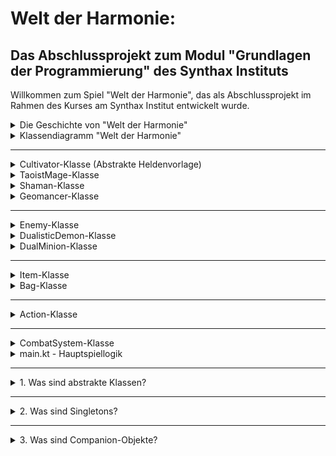 # Welt der Harmonie:

## Das Abschlussprojekt zum Modul "Grundlagen der Programmierung" des Synthax Instituts

Willkommen zum Spiel "Welt der Harmonie", das als Abschlussprojekt im Rahmen des Kurses am Synthax Institut entwickelt
wurde.




<details>
  <summary>Die Geschichte von "Welt der Harmonie"</summary>

In der Welt der Harmonie, wo Gleichgewicht und Frieden durch das feine Geflecht magischer Energien aufrechterhalten
wurden, herrschte einst stetige Ruhe. Doch diese Ruhe wurde gestört, als aus einer anderen Dimension eine Kreatur namens
YinYangXian, die Personifikation der Unordnung, einbrach.

YinYangXian brachte Verwerfung und zielte darauf ab, die harmonischen Bindungen zu zerschneiden, die die Realitäten
zusammenhielten. Die Erde begann zu verderben, die Meere tobten wild, und die Kreaturen der Welt litten zunehmend unter
der wachsenden Disharmonie.

Drei ungleiche Helden standen auf, um der wachsenden Dunkelheit entgegenzutreten: der weise Magier Zhen, dessen Zauber
das Licht der Ordnung beschwören konnte; die kühne Schamanin Xiaoli, die mit den Geistern der Natur sprach und deren
Heilzauber die Wunden der Verzweifelten heilte; und der kluge Geomancer Lian, dessen Macht über die Erde selbst die
chaotischen Energien zu bändigen vermochte.

Zusammen begaben sie sich auf eine gefahrvolle Reise, um YinYangXian entgegenzutreten und die Harmonie in ihre Welt
zurückzuführen. Auf Schlachtfeldern, die sich über verschlungene Dimensionen erstreckten, setzten sie ihre einzigartigen
Kräfte ein, um die Schergen des Chaos zu besiegen und die Ordnung wiederherzustellen.

Die Reise war hart und die Schlachten waren grauenvoll, aber mit jedem errungenen Sieg leuchtete das Licht der Harmonie
immer stärker. Die Frage, die nun in der Luft liegt: Werden Zhen, Xiaoli und Lian es schaffen, YinYangXian zu überwinden
und ihre Welt zu retten? Tauche ein in "Welt der Harmonie" und erlebe ihr Schicksal.

</details>


<details>
  <summary>Klassendiagramm "Welt der Harmonie"</summary>

Das Klassendiagramm für das Projekt kann hier eingesehen werden:

[![Class-Diagram-Template-Community.png](https://i.postimg.cc/tgyVGPgn/Class-Diagram-Template-Community.png)](https://postimg.cc/68jQd8nB)
</details>

---

<details>
  <summary>Cultivator-Klasse (Abstrakte Heldenvorlage)</summary>

Die `Cultivator`-Klasse ist eine abstrakte Basisklasse, die die Grundlage für alle Helden im Spiel "Welt der Harmonie" bildet. Sie definiert die allgemeinen Eigenschaften und Fähigkeiten, die von allen spezifischen Heldenklassen geteilt und angepasst werden.

### Grundlegende Attribute:

- `name`: Eindeutiger Name des Helden.
- `healthPoints`: Gesundheitspunkte des Helden, die seine Widerstandsfähigkeit im Kampf bestimmen.
- `actions`: Eine Liste von Aktionen, die der Held ausführen kann.
- `defenseValue`: Verteidigungswert des Helden, welcher die Effektivität der Verteidigung bestimmt.

### Kernfunktionen:

- `attack(opponent: Enemy)`: Greift einen Gegner an, wobei der Schaden zufällig innerhalb eines bestimmten Bereichs berechnet wird.
- `defend(cultivator: Cultivator)`: Aktiviert die Verteidigung des Helden, um den eingehenden Schaden zu reduzieren.
- `heal(cultivator: Cultivator)`: Heilt einen anderen Helden oder sich selbst, um die Gesundheitspunkte zu erhöhen.
- `specialAction(enemy: Enemy)`: Führt eine spezielle und oft mächtigere Aktion aus, die zusätzliche Effekte haben kann.

### Erweiterte Heilmethoden:

Die Methode `heal(cultivator: Cultivator, enemy: Enemy)` ist in der Basisklasse als Vorlage ohne spezifische Implementierung definiert. Sie bietet die Möglichkeit für Unterklassen, individuelle Heil- oder Schadensmechaniken zu entwickeln, die gleichzeitig Verbündete heilen und Feinden Schaden zufügen können.

- Diese Methode sollte in den spezifischen Heldenklassen überschrieben werden, um die gewünschten Effekte zu erzielen.
- Sie erlaubt es Helden, kreative Aktionen auszuführen, die das Schlachtfeld dynamisch beeinflussen können.

Die `Cultivator`-Klasse dient als Bauplan für die Erstellung spezifischer Heldencharaktere und bietet eine flexible Struktur, um das Verhalten und die Fähigkeiten der Helden zu definieren.

</details>



<details>
  <summary>TaoistMage-Klasse</summary>

Die `TaoistMage`-Klasse repräsentiert einen spezifischen Heldentyp im Spiel "Welt der Harmonie", der sich auf magische
Angriffe und Verteidigung spezialisiert hat. Diese Klasse erbt von der abstrakten Basisklasse `Cultivator` und fügt
zusätzliche Funktionalitäten hinzu, die spezifisch für einen Zauberwirker sind.

### Attribute:

- `spellPower: Int` (privat) - Die Stärke der Zauberkraft des TaoistMage, die den Schaden seiner magischen Angriffe
  beeinflusst.

### Konstruktor:

- `TaoistMage(name: String, healthPoints: Int, actions: MutableList<Action>, spellPower: Int)` - Initialisiert einen
  neuen TaoistMage mit Namen, Gesundheitspunkten, einer Liste von Aktionen und Zauberkraft.

### Überschriebene Methoden:

- `attack(opponent: Enemy)` - Der TaoistMage führt einen mächtigen Zauberangriff wie "Feuersturm" aus, der erheblichen
  Schaden verursacht, jedoch auch seine eigene Verteidigung nach dem Angriff reduziert.
- `defend(cultivator: Cultivator)` - Statt sich selbst zu verteidigen, kann der TaoistMage einen Verteidigungszauber
  verwenden, um die Verteidigung eines anderen Helden zu erhöhen.
- `heal(cultivator: Cultivator)` - Heilt einen anderen Helden um einen festgelegten Betrag, was die Überlebenschancen
  des Teams erhöht.
- `specialAction(enemy: Enemy)` - Der TaoistMage kann eine spezielle Aktion ausführen, die den Schadenswert des nächsten
  Angriffs erhöht, dafür aber eigene Lebenspunkte opfert. Dies ist eine riskante, aber möglicherweise spielentscheidende
  Fähigkeit.

### Zusätzliche Methoden:

- `toString(): String` - Gibt eine String-Repräsentation des TaoistMage zurück, die nützlich ist, um den Zustand des
  Objekts während der Entwicklung und des Debuggings zu überprüfen.

Diese Klasse stellt eine der Schlüsselfiguren im Spiel dar und bietet eine Kombination aus Offensiv- und
Unterstützungsfähigkeiten, die im Kampf gegen die Kräfte der Unordnung eingesetzt werden können.

</details>

<details>
  <summary>Shaman-Klasse</summary>

Die `Shaman`-Klasse stellt einen Schamanen dar, einen spezialisierten Heldentyp im Spiel "Welt der Harmonie", der
Heilung und Unterstützungszauber beherrscht. Diese Klasse erbt von `Cultivator` und erweitert dessen Funktionalität um
schamanenspezifische Fähigkeiten.

### Attribute:

- `healingPower: Int` (privat) - Bestimmt die Stärke der Heilfähigkeiten des Schamanen und beeinflusst die Menge der
  Heilung, die er leisten kann.

### Konstruktor:

- `Shaman(name: String, healthPoints: Int, actions: MutableList<Action>, healingPower: Int)` - Initialisiert einen neuen
  Schamanen mit einem Namen, Gesundheitspunkten, einer Liste von Aktionen und Heilkräften.

### Überschriebene Methoden:

- `heal(cultivator: Cultivator)` - Heilt einen anderen Helden um einen Betrag, der der Heilkraft des Schamanen
  entspricht, und ist entscheidend, um das Überleben des Teams im Kampf zu sichern.
- `defend(cultivator: Cultivator)` - Erhöht die Verteidigung eines anderen Helden, um diesen widerstandsfähiger gegen
  Angriffe zu machen.
- `attack(opponent: Enemy)` - Führt einen Flächenzauber aus, der allen Feinden Schaden zufügt und besonders nützlich
  ist, um mehrere Gegner gleichzeitig zu treffen.
- `specialAction(enemy: Enemy)` - Führt eine mächtige spezielle Aktion aus, die einem einzelnen Gegner großen Schaden
  zufügt, was in kritischen Kampfsituationen von Vorteil sein kann.

Die `Shaman`-Klasse ist eine Schlüsselfigur im Kampf gegen die Kräfte der Unordnung und bietet eine Kombination aus
Heilung und offensiven Fähigkeiten, um das Team zu unterstützen und die Gegner zu besiegen.

</details>


<details>
  <summary>Geomancer-Klasse</summary>

Die `Geomancer`-Klasse verkörpert einen Geomanten, einen spezialisierten Heldentyp im Spiel "Welt der Harmonie", der
Erd- und Elementarkräfte beherrscht. Er erweitert die Fähigkeiten der abstrakten `Cultivator`-Basisklasse um
geospezifische Aktionen.

### Attribute:

- `earthPower: Int` (privat) - Bestimmt die Stärke der Erdkräfte des Geomanten und beeinflusst spezielle Aktionen wie
  Erdbebenangriffe.
- `elementalPower: Int` (privat) - Bestimmt die Stärke der Elementarkräfte des Geomanten und beeinflusst den Schaden
  einiger magischer Angriffe.

### Konstruktor:

- `Geomancer(name: String, healthPoints: Int, actions: MutableList<Action>, earthPower: Int, elementalPower: Int)` -
  Initialisiert einen neuen Geomanten mit einem Namen, Gesundheitspunkten, einer Liste von Aktionen, Erdkraft und

- Elementarkraft.

### Überschriebene Methoden:

- `defend(cultivator: Cultivator)` - Der Geomant kann eine Erdwand erschaffen, um die Verteidigung eines anderen Helden
  zu erhöhen und das Team vor starken Angriffen zu schützen.
- `attack(opponent: Enemy)` - Der Geomant führt einen Elementarzauber aus, der allen Feinden Schaden zufügt und
  besonders effektiv ist, um mehrere Gegner gleichzeitig zu attackieren.
- `specialAction(enemy: Enemy)` - Ein mächtiger Erdbebenangriff kann einen einzelnen Gegner erheblich schädigen und ist
  in entscheidenden Kampfmomenten einsetzbar.
- `heal(cultivator: Cultivator, enemy: Enemy)` - Der Geomant kann einem Gegner Energie entziehen und sich selbst um den
  gleichen Betrag heilen, was die eigene Gesundheit erhält und dem Gegner gleichzeitig schadet.

Die `Geomancer`-Klasse ist essenziell für die strategische Tiefe des Spiels und bietet vielfältige Möglichkeiten, die
Kräfte der Natur im Kampf gegen die Mächte der Unordnung einzusetzen.

</details>

---

<details>
  <summary>Enemy-Klasse</summary>

Die `Enemy`-Klasse ist eine Basisklasse für alle Gegner im Spiel "Welt der Harmonie". Sie definiert allgemeine Eigenschaften und Verhaltensweisen, die von allen Gegnertypen geteilt werden und legt die Grundlage für das Verhalten der Gegner im Spiel.

### Attribute:

- `name: String` - Der Name des Gegners, der ihn im Spiel identifiziert.
- `healthPoints: Int` - Die Gesundheitspunkte des Gegners, die bestimmen, wie viel Schaden er nehmen kann, bevor er besiegt wird. Kann nicht unter Null fallen.
- `actions: MutableList<Action>` - Eine modifizierbare Liste von Aktionen, die den Gegner befähigen, verschiedene Angriffe und Fähigkeiten auszuführen.
- `defensePower: Int` - Die Verteidigungskraft des Gegners, ein Wert, der den Schaden reduziert, den der Gegner von eingehenden Angriffen erhält.

### Methoden:

- `attack(cultivators: List<Cultivator>, name: String, minDamage: Int, maxDamage: Int)` - Greift eine Liste von Kultivatoren mit einem Angriff an, dessen Schaden zwischen einem Mindest- und Höchstwert zufällig gewählt wird. Die Verteidigungswerte der Kultivatoren werden dabei berücksichtigt.
- `specialAction(targets: Cultivator)` - Führt eine Spezialaktion aus, die in Unterklassen überschrieben werden sollte, um spezifische Fähigkeiten oder Angriffe zu ermöglichen.
- `heal()` - Heilt sich selbst um einen festgelegten Betrag. Dies erhöht die Überlebensfähigkeit des Gegners im Kampf.
- `defend(enemy: Enemy)` - Erhöht die Verteidigungskraft des Gegners selbst, um ihn resistenter gegen Angriffe zu machen.

Die `Enemy`-Klasse dient als Vorlage für verschiedene Gegnertypen und kann durch Vererbung angepasst werden, um spezifischere und komplexere Verhaltensmuster für unterschiedliche Gegner zu schaffen.

</details>


<details>
  <summary>DualisticDemon-Klasse</summary>

Die `DualisticDemon`-Klasse verkörpert den Endgegner im Spiel "Welt der Harmonie". Als eine besondere Form des Gegners (`Enemy`) besitzt er einzigartige Angriffs- und Verteidigungsaktionen, die ihm helfen, das Chaos im Spiel zu verbreiten und für die Spieler eine große Herausforderung darzustellen.

### Eigenschaften:
- `name: String` - Der Name des Dämons, "YinYangXian".
- `healthPoints: Int` - Die Gesundheitspunkte, mit denen der Dämon startet, standardmäßig auf 150 gesetzt.
- `actions: MutableList<Action>` - Eine Liste von Aktionen, die der Dämon ausführen kann, einschließlich Angriffe und spezielle Fähigkeiten.

### Konstruktor und Companion-Objekt:
- Der Konstruktor ist privat, um die Singleton-Natur dieser Klasse zu gewährleisten. Dadurch wird sichergestellt, dass es nur eine Instanz des `DualisticDemon` im Spiel gibt, zugänglich durch die `getInstance()` Methode im Companion-Objekt.

### Überschriebene Methoden:
- `specialAction(targets: Cultivator)` - Führt einen speziellen Angriff aus, der zufälligen Schaden verursacht, basierend auf einem Zufallswert, multipliziert mit 5. Diese Methode ist besonders effektiv gegen einzelne Ziele und spiegelt die chaotische Natur des Dämons wider.
- `heal()` - Heilt den `DualisticDemon` um einen zufälligen Betrag zwischen 10 und 20, was seine Fähigkeit, im Kampf zu überleben, erheblich erhöht.
- `defend(enemy: Enemy)` - Erhöht die eigene Verteidigungskraft um 5, was den Dämon widerstandsfähiger gegen Angriffe macht. Diese Methode zeigt seine Fähigkeit, sich selbst zu stärken und seine Verteidigung zu erhöhen.

### Singleton-Implementierung:
- `getInstance(): DualisticDemon` - Diese Methode garantiert, dass nur eine einzige Instanz des `DualisticDemon` existiert. Die Instanz wird bei der ersten Verwendung erstellt und für nachfolgende Zugriffe wiederverwendet.

Die `DualisticDemon`-Klasse ist ein zentraler Antagonist in der Geschichte von "Welt der Harmonie" und bietet den Spielern durch ihre komplexen Angriffe und Heilfähigkeiten eine anspruchsvolle Herausforderung.

</details>


<details>
  <summary>DualMinion-Klasse</summary>

Die `DualMinion`-Klasse stellt einen Unterstützungsgegner im Spiel "Welt der Harmonie" dar. Als treuer Diener des mächtigen DualisticDemon hat er die Aufgabe, seinen Meister im Kampf zu unterstützen und zu heilen.

### Singleton-Design:
Die Klasse verwendet das Singleton-Designmuster, um sicherzustellen, dass nur eine Instanz des DualMinion im Spiel existieren kann. Dies gewährleistet eine konsistente Spiellogik und verhindert, dass mehrere Instanzen desselben Unterbosses gleichzeitig aktiv sind.

### Methoden:
- `heal()`: Eine spezielle Methode des DualMinion, die den DualisticDemon heilt und somit die Langlebigkeit des Hauptgegners im Kampf erhöht.

### Companion-Objekt:
- `getInstance()`: Eine Methode, die den Zugriff auf die Singleton-Instanz des DualMinion ermöglicht. Wenn noch keine Instanz existiert, wird sie durch Aufruf der `initialize()`-Methode erstellt.

Die `DualMinion`-Klasse ist ein wichtiger Bestandteil der Gegnerhierarchie im Spiel und trägt zur Tiefe und Komplexität der Spielmechanik bei.

</details>

---

<details>
  <summary>Item-Klasse</summary>

Die `Item`-Klasse repräsentiert verschiedene Gegenstände im Spiel "Welt der Harmonie", die von Charakteren verwendet
werden können, um verschiedene Boni oder Heilwirkungen zu erzielen.

### Attribute:

- `name: String` - Der Name des Gegenstandes, der seinen Typ und seine Wirkung identifiziert.
- `quantity: Int` - Die Menge des Gegenstandes, die dem Inventar des Spielers zur Verfügung steht.

### Methoden:

- `use(target: Cultivator): String` - Diese Methode wird aufgerufen, wenn ein Gegenstand auf einen Charakter angewendet
  wird. Sie gibt eine Beschreibung des Effekts zurück, der durch die Verwendung des Gegenstandes erzielt wurde. Die
  Methode verwendet eine `when`-Klausel, um den Namen des Gegenstandes zu überprüfen und den entsprechenden Effekt
  anzuwenden:
  - `"Himmelsstab"` - Verstärkt die Energie des Ziels.
  - `"Yin Yang Ring"` - Erhöht den Schadenswert des Ziels.
  - `"Qi-Harmonisation"` - Erhöht den Verteidigungswert des Ziels.
  - `"Drachenperle"` - Heilt das Ziel um einen festgelegten Betrag.
  - `"Sonnenstein"` - Verstärkt die Energie des Ziels.
  - `"Jadeamulett"` - Erhöht temporär die Verteidigungskraft des Ziels.
  - `"Donnersegen"` - Erhöht den Schadenswert des Ziels signifikant.
  - Bei unbekannten Gegenständen wird eine Nachricht zurückgegeben, dass der Gegenstand nicht bekannt ist.

Die `Item`-Klasse ist ein zentrales Element im Spiel, das den Spielern ermöglicht, ihre Strategie zu verfeinern und ihre
Charaktere entsprechend den Herausforderungen, die sie im Spiel treffen, anzupassen.

</details>


<details>
  <summary>Bag-Klasse</summary>

Die `Bag`-Klasse dient als Inventarsystem im Spiel "Welt der Harmonie". Sie ermöglicht das Speichern und Verwalten von
Gegenständen, die Charaktere während ihres Abenteuers sammeln und verwenden.

### Attribute:

- `items: MutableList<Item>` - Eine dynamische Liste, die die Gegenstände im Inventar des Spielers hält. Jeder
  Gegenstand ist ein Objekt der `Item`-Klasse.

### Methoden:

- `addItem(item: Item, quantityToAdd: Int = 1)` - Diese Methode fügt einen Gegenstand zum Inventar hinzu oder erhöht die
  Menge eines bereits vorhandenen Gegenstandes. Wenn ein Gegenstand neu hinzugefügt wird, wird seine Anfangsmenge
  auf `quantityToAdd` gesetzt, andernfalls wird seine Menge um `quantityToAdd` erhöht.
- `removeItem(chosenItem: Item)` - Entfernt einen Gegenstand aus dem Inventar, indem die Menge des Gegenstandes
  verringert wird. Wenn die Menge des Gegenstandes nach der Verringerung 0 erreicht, wird der Gegenstand komplett aus
  dem Inventar entfernt.

Die `Bag`-Klasse spielt eine wesentliche Rolle im Spiel, da sie den Spielern ermöglicht, Ressourcen zu sammeln und
strategisch einzusetzen, um ihre Chancen auf Erfolg im Spiel zu verbessern.

</details>

---

<details>
  <summary>Action-Klasse</summary>

Die `Action`-Klasse bildet das Fundament für alle Aktionen, die innerhalb des Spiels "Welt der Harmonie" von Charakteren
ausgeführt werden können. Aktionen umfassen ein breites Spektrum an Verhaltensweisen, darunter offensive Angriffe,
defensive Manöver und spezielle Fähigkeiten.

### Attribute:

- `name: String` - Der Name der Aktion, der beschreibt, was die Aktion bewirkt oder suggeriert.
- `type: String` - Der Typ der Aktion, der bestimmt, in welcher Kategorie die Aktion fällt. Typen können "Angriff","
  Verteidigung", "Spezialaktion" und andere kategorische Bezeichnungen sein.

### Methoden:

- `toString(): String` - Eine überschriebene Methode der `Any`-Klasse, die eine String-Repräsentation der Aktion
  zurückgibt. Dies ist besonders nützlich für das Debugging und für die Anzeige der Aktion in der Benutzeroberfläche des
  Spiels. Wenn die Aktion beispielsweise in einem Menü oder in einer Statusmeldung angezeigt wird, liefert `toString()`
  den Namen der Aktion als lesbaren Text.

Die `Action`-Klasse ermöglicht eine flexible Gestaltung des Spielverhaltens und unterstützt die Entwicklung eines
erweiterbaren Kampfsystems, in dem neue Aktionstypen leicht hinzugefügt und integriert werden können.

</details>

---

<details>
  <summary>CombatSystem-Klasse</summary>

Die `CombatSystem`-Klasse ist das Herzstück des Kampfmechanismus im Spiel "Welt der Harmonie". Sie verwaltet die Abläufe der Kampfrunden und steuert die Interaktionen zwischen den Kultivatoren und den Gegnern.

### Konstruktor:

- `CombatSystem(taoistSect: List<Cultivator>, bag: Bag)` - Initialisiert das Kampfsystem mit einer Gruppe von Kultivatoren und einem Inventar von Gegenständen, die im Kampf verwendet werden können.

### Private Attribute:

- `minionSummoned: Boolean` - Ein Flag, das anzeigt, ob der Unterboss bereits beschworen wurde.
- `activeEnemy: Enemy` - Der aktuell im Kampf aktive Gegner, initialisiert als `DualisticDemon`.

### Öffentliche Methoden:

- `executeRound(): Boolean` - Führt eine vollständige Kampfrunde aus und gibt zurück, ob der Kampf fortgesetzt werden soll.

### Private Hilfsmethoden:

- `checkEnemyStatus(): Boolean` - Überprüft die Gesundheit des aktiven Gegners und entscheidet über das Beschwören des Unterbosses oder die Rückkehr des Endgegners.
- `chooseBagOrAction(cultivator: Cultivator, itemUsedThisRound: Boolean): Boolean` - Lässt den Spieler zwischen dem Einsatz eines Gegenstandes oder einer Aktion wählen.
- `chooseItem(cultivator: Cultivator)` - Ermöglicht dem Spieler, einen Gegenstand aus dem Inventar auszuwählen und zu verwenden.
- `executeCultivatorAction(cultivator: Cultivator, action: Action, enemy: Enemy)` - Führt die vom Spieler ausgewählte Aktion eines Kultivators aus.
- `executeEnemyAction(enemy: Enemy, cultivators: List<Cultivator>, randomAction: Action)` - Führt eine Aktion des Gegners aus, basierend auf einer zufälligen Auswahl.
- `dualisticDemonActions(randomAction: Action, enemy: DualisticDemon, cultivators: List<Cultivator>)` - Führt Aktionen des `Dualistic Demon` aus.
- `dualMinionActions(randomAction: Action, enemy: Enemy, cultivators: List<Cultivator>)` - Führt Aktionen des `Dual Minion` aus.
- `chooseAction(cultivator: Cultivator): Action` - Ermöglicht die Auswahl einer Aktion für den Kultivator.
- `reportRound()` - Gibt einen Bericht über den aktuellen Stand des Kampfes.
- `isBattleOver(): Boolean` - Überprüft, ob der Kampf vorbei ist.
- `endOfTheBattle()` - Beendet den Kampf und verkündet das Ergebnis.
- `summonMinion()` - Beschwört den Unterboss `Dual Minion`.
- `summonDualisticDemon()` - Kehrt zum Kampf mit dem `Dualistic Demon` zurück, nachdem der `Dual Minion` besiegt wurde.

Diese Klasse ermöglicht es den Spielern, durch die Kampfrunden zu navigieren, strategische Entscheidungen zu treffen und den Fortschritt ihres Kampfes gegen die Gegner zu verfolgen. Die Klasse unterstützt die Schaffung eines dynamischen und interaktiven Kampferlebnisses.

</details>



<details>
  <summary>main.kt - Hauptspiellogik</summary>

Die `main.kt`-Datei beinhaltet die `main()`-Funktion, die als Einstiegspunkt für das Spiel "Welt der Harmonie" dient. Diese Funktion ist zuständig für die Initialisierung der Spielumgebung und die Steuerung des Kampfzyklus.

### Hauptfunktion `main`:

- Initialisiert die Kultivatoren und die Tasche mit Gegenständen, die im Kampf verwendet werden können.
- Erzeugt das `CombatSystem`, welches die Interaktionen der Kultivatoren und des Gegners im Kampf regelt.
- Kontrolliert den Spielablauf über eine Schleife, die so lange läuft, bis entweder alle Helden besiegt sind oder alle Gegner gefallen sind.
- Gibt das Ergebnis des Kampfes aus, um den Spieler über den Ausgang zu informieren.

### Hilfsfunktionen:

- `bag()`: Initialisiert ein `Bag`-Objekt mit einer Auswahl an Gegenständen, die im Kampf eingesetzt werden können.
- `cultivators()`: Stellt eine Liste von Kultivatoren zusammen, ausgestattet mit individuellen Fähigkeiten und Aktionen.
- `enemiesAreDead()`: Prüft, ob alle Gegner besiegt wurden, was das Ende des Spiels signalisiert.

### Spielablauf:

1. Die Runden beginnen und das `CombatSystem` führt für jeden Kultivator und anschließend für den Gegner Aktionen aus.
2. Zwischen den Runden wird optional eine kurze Pause eingefügt, um den Spielern Zeit zum Lesen der Kampfergebnisse zu geben (`Thread.sleep(1000)`).
3. Nach jeder Runde wird überprüft, ob der Kampf weitergeführt werden soll oder ob ein Sieger feststeht.

### Spielende:

- Bei Niederlage aller Kultivatoren wird eine Nachricht ausgegeben, dass die Dämonen siegreich waren.
- Bei Sieg über alle Feinde wird der Triumph der Taoisten verkündet.

Die `main.kt` bietet die strukturelle Grundlage für das Spiel, indem sie den Rahmen für die Spiellogik und die Interaktionen der Spielobjekte bereitstellt.

</details>

---

<details>
  <summary>1. Was sind abstrakte Klassen?</summary>

Eine abstrakte Klasse ist eine Klasse, die nicht direkt instanziiert werden kann und als Basis für andere Klassen dient. In deinem Code dient die `Cultivator`-Klasse als abstrakte Klasse. Sie definiert Eigenschaften und Methoden, die allen Kultivatoren gemeinsam sind, wie `healthPoints` und `attack()`. Andere Klassen wie `TaoistMage`, `Shaman` und `Geomancer` erben von `Cultivator` und implementieren spezifische Verhaltensweisen, die auf ihre einzigartige Rolle im Spiel zugeschnitten sind. Abstrakte Klassen werden oft verwendet, um einen gemeinsamen Vertragsentwurf bereitzustellen, den alle abgeleiteten Klassen befolgen müssen.

</details>

---

<details>
  <summary>2. Was sind Singletons?</summary>

Ein Singleton ist ein Entwurfsmuster, das sicherstellt, dass eine Klasse nur eine einzige Instanz hat. In deinem Code wird das Singleton-Muster in den Klassen `DualisticDemon` und `DualMinion` verwendet. Dies wird erreicht, indem der Konstruktor privat gemacht wird und eine statische Methode `getInstance()` bereitgestellt wird, die die einzige Instanz verwaltet und zurückgibt. Dies ist besonders nützlich, um eine konsistente Kontrolle über Ressourcen zu gewährleisten, die im Spiel einmalig sein sollten, wie der Endgegner und der Unterboss.

</details>

---

<details>
  <summary>3. Was sind Companion-Objekte?</summary>

Companion-Objekte in Kotlin sind ein Feature, das es erlaubt, Mitglieder (Methoden oder Eigenschaften) zu definieren, die an eine Klasse gebunden sind, statt an Instanzen der Klasse. In deinem Code wird dies genutzt, um das Singleton-Muster für `DualisticDemon` und `DualMinion` zu implementieren. Das Companion-Objekt enthält die `getInstance()` Methode und die private Instanzvariable. Es erlaubt den Zugriff auf die `getInstance()` Methode mit dem Klassennamen anstatt einer Instanz und unterstützt somit das Singleton-Entwurfsmuster, indem es die Erstellung einer einzigen Instanz der Klasse innerhalb der Anwendung sicherstellt.

</details>


